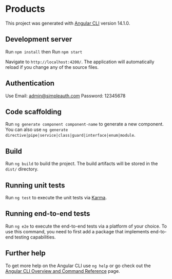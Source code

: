 # Products

This project was generated with [Angular CLI](https://github.com/angular/angular-cli) version 14.1.0.

## Development server
Run `npm install`
then 
Run `npm start`

Navigate to `http://localhost:4200/`. The application will automatically reload if you change any of the source files.

## Authentication
 Use Email: admin@simpleauth.com
 Password: 12345678
 
## Code scaffolding

Run `ng generate component component-name` to generate a new component. You can also use `ng generate directive|pipe|service|class|guard|interface|enum|module`.

## Build

Run `ng build` to build the project. The build artifacts will be stored in the `dist/` directory.

## Running unit tests

Run `ng test` to execute the unit tests via [Karma](https://karma-runner.github.io).

## Running end-to-end tests

Run `ng e2e` to execute the end-to-end tests via a platform of your choice. To use this command, you need to first add a package that implements end-to-end testing capabilities.

## Further help

To get more help on the Angular CLI use `ng help` or go check out the [Angular CLI Overview and Command Reference](https://angular.io/cli) page.
